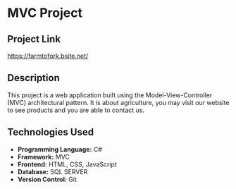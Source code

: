 # MVC Project

## Project Link
https://farmtofork.bsite.net/

## Description
This project is a web application built using the Model-View-Controller (MVC) architectural pattern. It is about agriculture, you may visit our website to see products and you are able to contact us.

## Technologies Used
- **Programming Language:** C#
- **Framework:** MVC
- **Frontend:** HTML, CSS, JavaScript
- **Database:** SQL SERVER
- **Version Control:** Git
